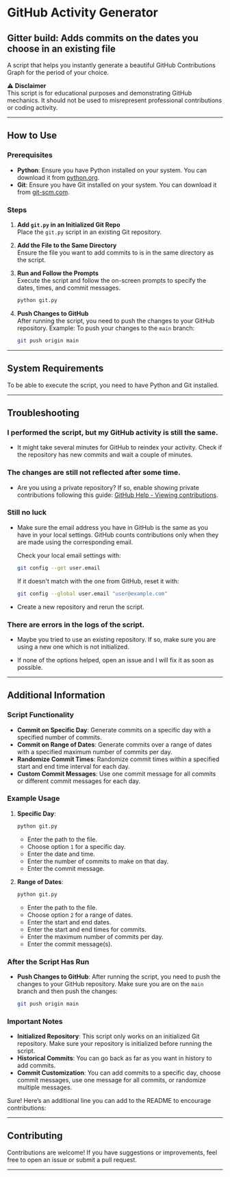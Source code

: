 # GitHub Activity Generator

## Gitter build: Adds commits on the dates you choose in an existing file

A script that helps you instantly generate a beautiful GitHub Contributions Graph for the period of your choice.

⚠ **Disclaimer**  
This script is for educational purposes and demonstrating GitHub mechanics. It should not be used to misrepresent professional contributions or coding activity.

---

## How to Use

### Prerequisites

- **Python**: Ensure you have Python installed on your system. You can download it from [python.org](https://www.python.org/).
- **Git**: Ensure you have Git installed on your system. You can download it from [git-scm.com](https://git-scm.com/).

### Steps

1. **Add `git.py` in an Initialized Git Repo**  
   Place the `git.py` script in an existing Git repository.

2. **Add the File to the Same Directory**  
   Ensure the file you want to add commits to is in the same directory as the script.

3. **Run and Follow the Prompts**  
   Execute the script and follow the on-screen prompts to specify the dates, times, and commit messages.
   ```bash
   python git.py
   ```

4. **Push Changes to GitHub**  
   After running the script, you need to push the changes to your GitHub repository.
Example: To push your changes to the `main` branch:
   ```bash
   git push origin main
   ```

---

## System Requirements

To be able to execute the script, you need to have Python and Git installed.

---

## Troubleshooting

### I performed the script, but my GitHub activity is still the same.

- It might take several minutes for GitHub to reindex your activity. Check if the repository has new commits and wait a couple of minutes.

### The changes are still not reflected after some time.

- Are you using a private repository? If so, enable showing private contributions following this guide: [GitHub Help - Viewing contributions](https://docs.github.com/en/github/setting-up-and-managing-your-github-profile/viewing-contributions).

### Still no luck

- Make sure the email address you have in GitHub is the same as you have in your local settings. GitHub counts contributions only when they are made using the corresponding email.

  Check your local email settings with:
  ```bash
  git config --get user.email
  ```

  If it doesn't match with the one from GitHub, reset it with:
  ```bash
  git config --global user.email "user@example.com"
  ```

- Create a new repository and rerun the script.

### There are errors in the logs of the script.

- Maybe you tried to use an existing repository. If so, make sure you are using a new one which is not initialized.

- If none of the options helped, open an issue and I will fix it as soon as possible.

---

## Additional Information

### Script Functionality

- **Commit on Specific Day**: Generate commits on a specific day with a specified number of commits.
- **Commit on Range of Dates**: Generate commits over a range of dates with a specified maximum number of commits per day.
- **Randomize Commit Times**: Randomize commit times within a specified start and end time interval for each day.
- **Custom Commit Messages**: Use one commit message for all commits or different commit messages for each day.

### Example Usage

1. **Specific Day**:
   ```bash
   python git.py
   ```
   - Enter the path to the file.
   - Choose option `1` for a specific day.
   - Enter the date and time.
   - Enter the number of commits to make on that day.
   - Enter the commit message.

2. **Range of Dates**:
   ```bash
   python git.py
   ```
   - Enter the path to the file.
   - Choose option `2` for a range of dates.
   - Enter the start and end dates.
   - Enter the start and end times for commits.
   - Enter the maximum number of commits per day.
   - Enter the commit message(s).

### After the Script Has Run

- **Push Changes to GitHub**:
  After running the script, you need to push the changes to your GitHub repository. Make sure you are on the `main` branch and then push the changes:
  ```bash
  git push origin main
  ```

### Important Notes

- **Initialized Repository**: This script only works on an initialized Git repository. Make sure your repository is initialized before running the script.
- **Historical Commits**: You can go back as far as you want in history to add commits.
- **Commit Customization**: You can add commits to a specific day, choose commit messages, use one message for all commits, or randomize multiple messages.

Sure! Here’s an additional line you can add to the README to encourage contributions:

---

## Contributing

 Contributions are welcome! If you have suggestions or improvements, feel free to open an issue or submit a pull request.

---
